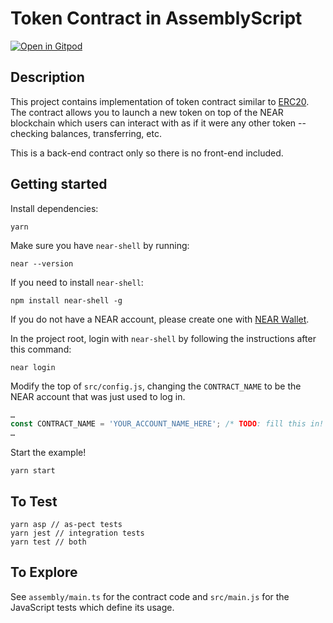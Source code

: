 # Token Contract in AssemblyScript
[![Open in Gitpod](https://gitpod.io/button/open-in-gitpod.svg)](https://gitpod.io/#https://github.com/nearprotocol/token-contract-as)

## Description

This project contains implementation of token contract similar to [ERC20](https://theethereum.wiki/w/index.php/ERC20_Token_Standard). The contract allows you to launch a new token on top of the NEAR blockchain which users can interact with as if it were any other token -- checking balances, transferring, etc.

This is a back-end contract only so there is no front-end included.


## Getting started
Install dependencies:

```
yarn
```

Make sure you have `near-shell` by running:

```
near --version

```

If you need to install `near-shell`:

```
npm install near-shell -g
```

If you do not have a NEAR account, please create one with [NEAR Wallet](https://wallet.nearprotocol.com).

In the project root, login with `near-shell` by following the instructions after this command:

```
near login
```

Modify the top of `src/config.js`, changing the `CONTRACT_NAME` to be the NEAR account that was just used to log in.

```javascript
…
const CONTRACT_NAME = 'YOUR_ACCOUNT_NAME_HERE'; /* TODO: fill this in! */
…

```

Start the example!

```
yarn start
```

## To Test

```
yarn asp // as-pect tests
yarn jest // integration tests
yarn test // both
```


## To Explore

See `assembly/main.ts` for the contract code and `src/main.js` for the JavaScript tests which define its usage.
